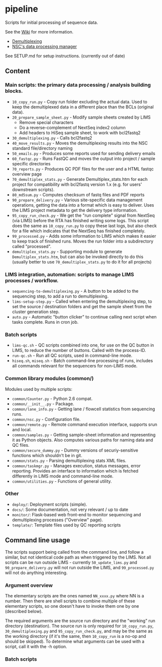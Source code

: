 # pipeline

Scripts for initial processing of sequence data.

See the [Wiki](https://github.com/nsc-norway/pipeline/wiki) for more information. 


* [Demultiplexing](https://github.com/nsc-norway/pipeline/wiki/Demultiplexing)
* [NSC's data processing manager](https://github.com/nsc-norway/pipeline/wiki/DataProcessing)


See SETUP.md for setup instructions. (currently out of date)

## Content

### Main scripts: the primary data processing / analysis building blocks.
* `10_copy_run.py` - Copy run folder excluding the actual data. Used to keep the demultiplexed data in a different place than the BCLs (original data).
* `20_prepare_sample_sheet.py` - Modify sample sheets created by LIMS
  * Remove special characters
  * Do a reverse-complement of NextSeq index2 column
  * Add headers to HiSeq sample sheet, to work with bcl2fastq2
* `30_demultiplexing.py` - Calls bcl2fastq2
* `40_move_results.py` - Moves the demultiplexing results into the NSC standard file/directory naming
* `50_emails.py` - Produces some reports used for sending delivery emails
* `60_fastqc.py` - Runs FastQC and moves the output into project / sample specific directories
* `70_reports.py` - Produces QC PDF files for the user and a HTML fastqc overview page
* `70_demultiplex_stats.py` - Generate Demultiplex_stats.htm for each project for compatibility with bcl2fastq version 1.x (e.g. for users' downstream scripts).
* `80_md5sum.py` - Computes checksum of fastq files and PDF reports
* `90_prepare_delivery.py` - Various site-specific data management operations, getting the data into a format which is easy to deliver. Uses the LIMS project metadata to get the delivery type information.
* `95_copy_run_check.py` - We get the "run complete" signal from NextSeq (via LIMS) before the RTA has finished writing some logs. This script does the same as `10_copy_run.py` to copy these last logs, but also check for a file which indicates that the NextSeq has finished completely.
* `99_processed.py` - Adds some information to LIMS which makes it easier to keep track of finished runs. Moves the run folder into a subdirectory called "processed".
* `demultiplex_stats.py` - Supporting module to generate `Demultiplex_stats.htm`, but can also be invoked directly to do this (usually better to use `70_demultiplex_stats.py` to do it for all projects)

### LIMS integration, automation: scripts to manage LIMS processes / workflow.
* `sequencing-to-demultiplexing.py` - A button to be added to the sequencing step, to add a run to demultiplexing.
* `lims-setup-step.py` - Called when entering the demultiplexing step, to set the source / destination folders and get the sample sheet from the cluster generation step.
* `auto.py` - Automatic "button clicker" to continue calling next script when tasks complete. Runs in cron job.

### Batch scripts
* `lims-qc.sh` - QC scripts combined into one, for use on the QC button in LIMS, to reduce the number of buttons. Called with the process-ID.
* `run-qc.sh` - Run all QC scripts, used in command-line mode.
* `hiseq.sh`, `miseq.sh` - Batch command-line processing of runs, includes all commands relevant for the sequencers for non-LIMS mode.

### Common library modules (common/)
Modules used by multiple scripts:
* `common/Counter.py` - Python 2.6 compat.
* `common/__init__.py` - Package.
* `common/lane_info.py` - Getting lane / flowcell statistics from sequencing runs.
* `common/nsc.py` - Configuration file.
* `common/remote.py` - Remote command execution interface, supports srun and local.
* `common/samples.py` - Getting sample-sheet information and representing it as Python objects. Also computes various paths for naming data and QC files.
* `common/secure_dummy.py` - Dummy versions of securiy-sensitive functions which shouldn't be in git.
* `common/stats.py` - Parsing demultiplexing stats XML files.
* `common/taskmgr.py` - Manages execution, status messages, error reporting. Provides an interface to information which is fetched differently in LIMS mode and command-line mode.
* `common/utilities.py` - Functions of general utility.

### Other
* `deploy/`: Deployment scripts (simple).
* `docs/`: Some documentation, not very relevant / up to date
* `monitor/`: Flask-based web front-end to monitor sequencing and demultiplexing processes ("Overview" page).
* `template/`: Template files used by QC reporting scripts




## Command line usage

The scripts support being called from the command line, and follow a similar, but
not identical code path as when triggered by the LIMS. Not all scripts can be run
outside LIMS - currently `50_update_lims.py` and `90_prepare_delivery.py` will not 
run outside the LIMS, and `99_processed.py` will not do anything interesting.

### Argument overview

The elementary scripts are the ones named `NN_xxxx.py` where NN is a number. Then there are
shell scripts to combine multiple of these elementary scripts, so one doesn't have to invoke 
them one by one (described below).

The required arguments are the source run directory and the "working" run directory
(destination). The source run is only required for `10_copy_run.py`, `30_demultiplexing.py`
and `95_copy_run_check.py`, and may be the same as the working directory (if it's the same,
then `10_copy_run` is a no-op and should be skipped). To determine what arguments can be
used with a script, call it with the -h option.


### Batch scripts




